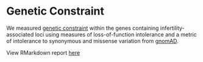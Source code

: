 # Genetic Constraint

We measured [genetic constraint](https://gnomad.broadinstitute.org/help/constraint) within the genes containing infertility-associated loci using measures of loss-of-function intolerance and a metric of intolerance to synonymous and missense variation from [gnomAD](https://gnomad.broadinstitute.org/). 

View RMarkdown report [here](https://maegwinbonar.github.io/infertility_manuscript/docs/01_constraint.html)
